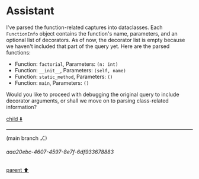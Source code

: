 # Assistant

I've parsed the function-related captures into dataclasses. Each `FunctionInfo` object contains the function's name, parameters, and an optional list of decorators. As of now, the decorator list is empty because we haven't included that part of the query yet. Here are the parsed functions:

- Function: `factorial`, Parameters: `(n: int)`
- Function: `__init__`, Parameters: `(self, name)`
- Function: `static_method`, Parameters: `()`
- Function: `main`, Parameters: `()`

Would you like to proceed with debugging the original query to include decorator arguments, or shall we move on to parsing class-related information?

[child ⬇️](#aaa20ebc-4607-4597-8e7f-6df933678883)

---

(main branch ⎇)
###### aaa20ebc-4607-4597-8e7f-6df933678883
[parent ⬆️](#e3e529e6-cf6b-4cf5-8507-06cfbe5a801c)

